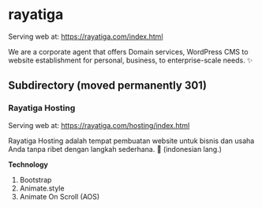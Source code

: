 # rayatiga

Serving web at: https://rayatiga.com/index.html

We are a corporate agent that offers Domain services, WordPress CMS to website establishment for personal, business, to enterprise-scale needs. ✨

## Subdirectory (moved permanently 301)

### Rayatiga Hosting

Serving web at: https://rayatiga.com/hosting/index.html

Rayatiga Hosting adalah tempat pembuatan website untuk bisnis dan usaha Anda tanpa ribet dengan langkah sederhana. 🚀 (indonesian lang.)

**Technology**

1. Bootstrap
2. Animate.style
3. Animate On Scroll (AOS)

